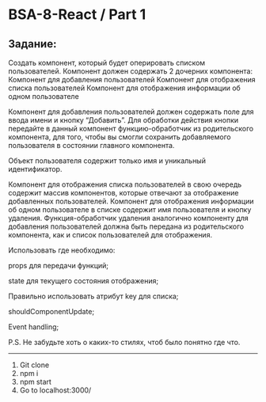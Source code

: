 # BSA-8-React / Part 1

## Задание:

Создать компонент, который будет оперировать списком пользователей. Компонент должен содержать 2 дочерних компонента: Компонент для добавления пользователей Компонент для отображения списка пользователей Компонент для отображения информации об одном пользователе

Компонент для добавления пользователей должен содержать поле для ввода имени и кнопку “Добавить”. Для обработки действия кнопки передайте в данный компонент функцию-обработчик из родительского компонента, для того, чтобы вы смогли сохранить добавляемого пользователя в состоянии главного компонента.

Объект пользователя содержит только имя и уникальный идентификатор.

Компонент для отображения списка пользователей в свою очередь содержит массив компонентов, которые отвечают за отображение добавленных пользователей. Компонент для отображения информации об одном пользователе в списке содержит имя пользователя и кнопку удаления. Функция-обработчик удаления аналогично компоненту для добавления пользователей должна быть передана из родительского компонента, как и список пользователей для отображения.

Использовать где необходимо:

props для передачи функций;

state для текущего состояния отображения;

Правильно использовать атрибут key для списка;

shouldComponentUpdate;

Event handling;

P.S. Не забудьте хоть о каких-то стилях, чтоб было понятно где что.

---   

1. Git clone
2. npm i
3. npm start
4. Go to localhost:3000/